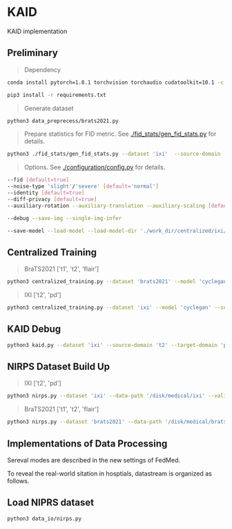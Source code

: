 # KAID

KAID implementation
## Preliminary
> Dependency

```bash
conda install pytorch=1.8.1 torchvision torchaudio cudatoolkit=10.1 -c pytorch
```
```bash
pip3 install -r requirements.txt
```

> Generate dataset
```bash
python3 data_preprecess/brats2021.py
```
> Prepare statistics for FID metric. See [./fid_stats/gen_fid_stats.py](fid_stats/gen_fid_stats.py) for details.
```bash
python3 ./fid_stats/gen_fid_stats.py --dataset 'ixi'  --source-domain 't2' --target-domain 'pd' --gpu-id 0
```

> Options. See [./configuration/config.py](configuration/config.py) for details.
```bash
--fid [default=true]
--noise-type 'slight'/'severe' [default='normal'] 
--identity [default=true]
--diff-privacy [default=true]
--auxiliary-rotation --auxiliary-translation --auxiliary-scaling [default=false]
```
```bash
--debug --save-img --single-img-infer 
```
```bash
--save-model --load-model --load-model-dir './work_dir/centralized/ixi/Tue Jan 11 20:18:31 2022'
 ```


## Centralized Training
> BraTS2021 ['t1', 't2', 'flair']
```bash
python3 centralized_training.py --dataset 'brats2021' --model 'cyclegan' --source-domain 't1' --target-domain 'flair' --data-path '/disk1/medical/brats2021/training' --valid-path '/disk1/medical/brats2021/validation'
```

> IXI  ['t2', 'pd']
```bash
python3 centralized_training.py --dataset 'ixi' --model 'cyclegan' --source-domain 'pd' --target-domain 't2' --data-path '/disk1/medical/ixi' --valid-path '/disk1/medical/ixi'  
```

## KAID Debug 
```bash
python3 kaid.py --dataset 'ixi' --source-domain 't2' --target-domain 'pd' -g 1 --msl-assigned --msl-assigned-value 10 --train --num-epochs 30
```

## NIRPS Dataset Build Up
> IXI ['t2', 'pd']
```bash
python3 nirps.py --dataset 'ixi' --data-path '/disk/medical/ixi' --valid-path '/disk/medical/ixi' --model 'cyclegan' --source-domain 't2' --target-domain 'pd' -g 3 --num-epoch 30
```

> BraTS2021 ['t1', 't2', 'flair']
```bash
python3 nirps.py --dataset 'brats2021' --data-path '/disk/medical/brats2021/training' --valid-path '/disk/medical/brats2021/validation' --model 'cyclegan' --source-domain 't1' --target-domain 't2' -g 2 --num-epoch 30
```

## Implementations of Data Processing
Sereval modes are described in the new settings of FedMed.

To reveal the real-world sitation in hosptials, datastream is organized as follows.


## Load NIPRS dataset
```bash
python3 data_io/nirps.py
```